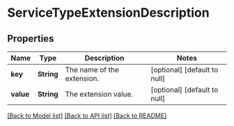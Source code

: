 # ServiceTypeExtensionDescription

## Properties
Name | Type | Description | Notes
------------ | ------------- | ------------- | -------------
**key** | **String** | The name of the extension. | [optional] [default to null]
**value** | **String** | The extension value. | [optional] [default to null]

[[Back to Model list]](../README.md#documentation-for-models) [[Back to API list]](../README.md#documentation-for-api-endpoints) [[Back to README]](../README.md)


